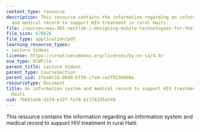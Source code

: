 ```yaml
---
content_type: resource
description: This resource contains the information regarding an information system
  and medical record to support HIV treatment in rural Haiti.
file: /courses/mas-965-nextlab-i-designing-mobile-technologies-for-the-next-billion-users-fall-2008/fb661ae8d1f9e32ffe7861174335e549_MITMAS_965F08_Lec14_cf.pdf
file_size: 678626
file_type: application/pdf
learning_resource_types:
- Lecture Videos
license: https://creativecommons.org/licenses/by-nc-sa/4.0/
ocw_type: OCWFile
parent_title: Lecture Videos
parent_type: CourseSection
parent_uid: 2fea8c16-00d0-bf58-c7a4-ce2f92360b8e
resourcetype: Document
title: An information system and medical record to support HIV treatment in rural
  Haiti
uid: fb661ae8-d1f9-e32f-fe78-61174335e549
---
```

This resource contains the information regarding an information system and medical record to support HIV treatment in rural Haiti.